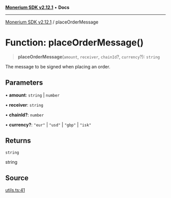 [**Monerium SDK v2.12.1**](../README.md) • **Docs**

---

[Monerium SDK v2.12.1](../README.md) / placeOrderMessage

# Function: placeOrderMessage()

> **placeOrderMessage**(`amount`, `receiver`, `chainId`?, `currency`?): `string`

The message to be signed when placing an order.

## Parameters

• **amount**: `string` \| `number`

• **receiver**: `string`

• **chainId?**: `number`

• **currency?**: `"eur"` \| `"usd"` \| `"gbp"` \| `"isk"`

## Returns

`string`

string

## Source

[utils.ts:41](https://github.com/monerium/js-monorepo/blob/510d89096a606a615f5ce0c00a69ec9c89563e68/packages/sdk/src/utils.ts#L41)
